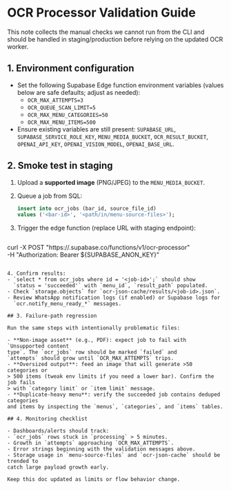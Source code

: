 # OCR Processor Validation Guide

This note collects the manual checks we cannot run from the CLI and should be
handled in staging/production before relying on the updated OCR worker.

## 1. Environment configuration

- Set the following Supabase Edge function environment variables (values below
  are safe defaults; adjust as needed):
  - `OCR_MAX_ATTEMPTS=3`
  - `OCR_QUEUE_SCAN_LIMIT=5`
  - `OCR_MAX_MENU_CATEGORIES=50`
  - `OCR_MAX_MENU_ITEMS=500`
- Ensure existing variables are still present: `SUPABASE_URL`,
  `SUPABASE_SERVICE_ROLE_KEY`, `MENU_MEDIA_BUCKET`, `OCR_RESULT_BUCKET`,
  `OPENAI_API_KEY`, `OPENAI_VISION_MODEL`, `OPENAI_BASE_URL`.

## 2. Smoke test in staging

1. Upload a **supported image** (PNG/JPEG) to the `MENU_MEDIA_BUCKET`.
2. Queue a job from SQL:

   ```sql
   insert into ocr_jobs (bar_id, source_file_id)
   values ('<bar-id>', '<path/in/menu-source-files>');
   ```

3. Trigger the edge function (replace URL with staging endpoint):

   ```bash
  curl -X POST "https://<project>.supabase.co/functions/v1/ocr-processor" \
     -H "Authorization: Bearer ${SUPABASE_ANON_KEY}"
   ```

4. Confirm results:
   - `select * from ocr_jobs where id = '<job-id>';` should show
     `status = 'succeeded'` with `menu_id`, `result_path` populated.
   - Check `storage.objects` for `ocr-json-cache/results/<job-id>.json`.
   - Review WhatsApp notification logs (if enabled) or Supabase logs for
     `ocr.notify_menu_ready_*` messages.

## 3. Failure-path regression

Run the same steps with intentionally problematic files:

- **Non-image asset** (e.g., PDF): expect job to fail with
  `Unsupported content
  type`. The `ocr_jobs` row should be marked `failed` and
  `attempts` should grow until `OCR_MAX_ATTEMPTS` trips.
- **Oversized output**: feed an image that will generate >50 categories or
  > 500 items (tweak env limits if you need a lower bar). Confirm the job fails
  > with `category limit` or `item limit` message.
- **Duplicate-heavy menu**: verify the succeeded job contains deduped categories
  and items by inspecting the `menus`, `categories`, and `items` tables.

## 4. Monitoring checklist

- Dashboards/alerts should track:
  - `ocr_jobs` rows stuck in `processing` > 5 minutes.
  - Growth in `attempts` approaching `OCR_MAX_ATTEMPTS`.
  - Error strings beginning with the validation messages above.
- Storage usage in `menu-source-files` and `ocr-json-cache` should be trended to
  catch large payload growth early.

Keep this doc updated as limits or flow behavior change.
